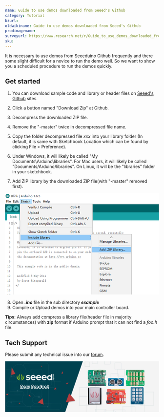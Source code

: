 ```yaml
---
name: Guide to use demos downloaded from Seeed's Github
category: Tutorial
bzurl:  
oldwikiname: Guide to use demos downloaded from Seeed's Github
prodimagename:
surveyurl: https://www.research.net/r/Guide_to_use_demos_downloaded_from_Seeed-s_Github
sku:
---
```


It is necessary to use demos from Seeeduino Github frequently and there some slight difficult for a novice to run the demo well.
So we want to show you a scheduled procedure to run the demos quickly.

##   Get started

1.  You can download sample code and library or header files on [Seeed's Github](https://github.com/Seeed-Studio) sites.

2.  Click a button named "Download Zip" at Github.

3.  Decompress the downloaded ZIP file.

4.  Remove the "-master" twice in decompressed file name.

5.  Copy the folder decompressed file _xxx_ into your library folder (In default, it is same with Sketchbook Location which can be found by clicking File &gt; Preference).

6.  Under Windows, it will likely be called "My Documents\Arduino\libraries". For Mac users, it will likely be called "Documents/Arduino/libraries". On Linux, it will be the "libraries" folder in your sketchbook.

7.  Add ZIP library by the downloaded ZIP file(with "-master" removed first).

![](https://github.com/SeeedDocument/Guide_to_use_demos_downloaded_from_Seeed-s_Github/raw/master/img/Add_ZIP_library.png)

8. Open _**.ino**_ file in the sub directory _**example**_
9. Compile or Upload demos into your main controller board.
</dd></dl>

**Tips:** Always add compress a library file(header file in majority circumstances) with **zip** format if Arduino prompt that it can not find a _foo.h_ file.

## Tech Support
Please submit any technical issue into our [forum](http://forum.seeedstudio.com/). <br /><p style="text-align:center"><a href="https://www.seeedstudio.com/act-4.html" target="_blank"><img src="https://github.com/SeeedDocument/Wiki_Banner/raw/master/new_product.jpg" /></a></p>